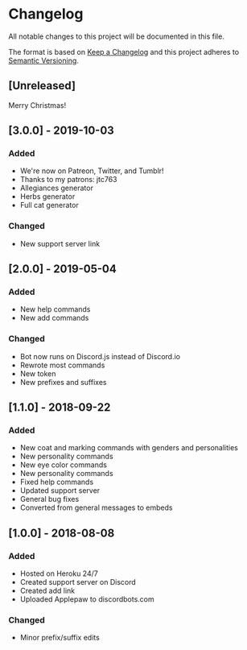 # Changelog
All notable changes to this project will be documented in this file.

The format is based on [Keep a Changelog](http://keepachangelog.com/en/1.0.0/)
and this project adheres to [Semantic Versioning](http://semver.org/spec/v2.0.0.html).

## [Unreleased]
Merry Christmas!

## [3.0.0] - 2019-10-03
### Added
- We're now on Patreon, Twitter, and Tumblr!
- Thanks to my patrons: jtc763
- Allegiances generator
- Herbs generator
- Full cat generator

### Changed
- New support server link

## [2.0.0] - 2019-05-04
### Added
- New help commands
- New add commands
### Changed
- Bot now runs on Discord.js instead of Discord.io
- Rewrote most commands
- New token
- New prefixes and suffixes

## [1.1.0] - 2018-09-22
### Added
- New coat and marking commands with genders and personalities
- New personality commands
- New eye color commands
- New personality commands
- Fixed help commands
- Updated support server
- General bug fixes
- Converted from general messages to embeds

## [1.0.0] - 2018-08-08
### Added
- Hosted on Heroku 24/7
- Created support server on Discord
- Created add link
- Uploaded Applepaw to discordbots.com
### Changed
- Minor prefix/suffix edits